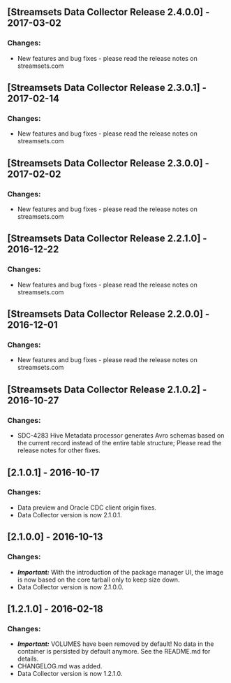 ## [Streamsets Data Collector Release 2.4.0.0] - 2017-03-02
### Changes:
- New features and bug fixes - please read the release notes on streamsets.com

## [Streamsets Data Collector Release 2.3.0.1] - 2017-02-14
### Changes:
- New features and bug fixes - please read the release notes on streamsets.com

## [Streamsets Data Collector Release 2.3.0.0] - 2017-02-02
### Changes:
- New features and bug fixes - please read the release notes on streamsets.com

## [Streamsets Data Collector Release 2.2.1.0] - 2016-12-22
### Changes:
- New features and bug fixes - please read the release notes on streamsets.com

## [Streamsets Data Collector Release 2.2.0.0] - 2016-12-01
### Changes:
- New features and bug fixes - please read the release notes on streamsets.com

## [Streamsets Data Collector Release 2.1.0.2] - 2016-10-27
### Changes:
- SDC-4283 Hive Metadata processor generates Avro schemas based on the current 
  record instead of the entire table structure; Please read the release notes
  for other fixes.

## [2.1.0.1] - 2016-10-17
### Changes:
- Data preview and Oracle CDC client origin fixes.
- Data Collector version is now 2.1.0.1.

## [2.1.0.0] - 2016-10-13
### Changes:
- **_Important:_** With the introduction of the package manager UI, the image
  is now based on the core tarball only to keep size down.
- Data Collector version is now 2.1.0.0.

## [1.2.1.0] - 2016-02-18
### Changes:
- **_Important:_** VOLUMES have been removed by default! No data in the
  container is persisted by default anymore. See the README.md for details.
- CHANGELOG.md was added.
- Data Collector version is now 1.2.1.0.
